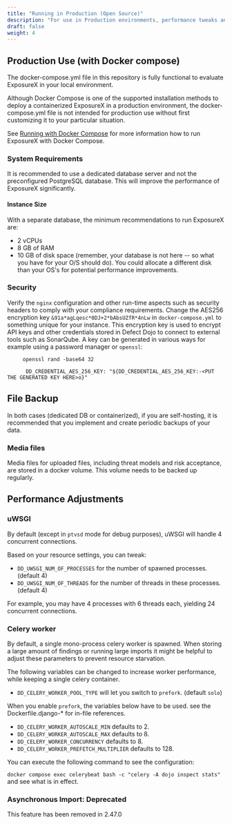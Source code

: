 ```yaml
---
title: "Running in Production (Open Source)"
description: "For use in Production environments, performance tweaks and backups are recommended."
draft: false
weight: 4
---
```


## Production Use (with Docker compose)

The docker-compose.yml file in this repository is fully functional to evaluate ExposureX in your local environment.

Although Docker Compose is one of the supported installation methods to deploy a containerized ExposureX in a production environment, the docker-compose.yml file is not intended for production use without first customizing it to your particular situation.

See [Running with Docker Compose](https://github.com/ExposureX/django-ExposureX/blob/master/readme-docs/DOCKER.md) for more information how to run ExposureX with Docker Compose.

### System Requirements

It is recommended to use a dedicated database server and not the preconfigured PostgreSQL database. This will improve the performance of ExposureX significantly.

#### Instance Size

With a separate database, the minimum recommendations to run ExposureX are:

-   2 vCPUs
-   8 GB of RAM
-   10 GB of disk space (remember, your database is not here \-- so
     what you have for your O/S should do). You could allocate
    a different disk than your OS\'s for potential performance
    improvements.

### Security
Verify the `nginx` configuration and other run-time aspects such as security headers to comply with your compliance requirements.
Change the AES256 encryption key `&91a*agLqesc*0DJ+2*bAbsUZfR*4nLw` in `docker-compose.yml` to something unique for your instance.
This encryption key is used to encrypt API keys and other credentials stored in Defect Dojo to connect to external tools such as SonarQube. A key can be generated in various ways for example using a password manager or `openssl`:

```
     openssl rand -base64 32
```
```
      DD_CREDENTIAL_AES_256_KEY: "${DD_CREDENTIAL_AES_256_KEY:-<PUT THE GENERATED KEY HERE>o}"
```

## File Backup

In both cases (dedicated DB or containerized), if you are self-hosting, it is recommended that you implement and create periodic backups of your data.

### Media files

Media files for uploaded files, including threat models and risk acceptance, are stored in a docker volume. This volume needs to be backed up regularly.

## Performance Adjustments

### uWSGI

By default (except in `ptvsd` mode for debug purposes), uWSGI will
handle 4 concurrent connections.

Based on your resource settings, you can tweak:

-   `DD_UWSGI_NUM_OF_PROCESSES` for the number of spawned processes.
    (default 4)
-   `DD_UWSGI_NUM_OF_THREADS` for the number of threads in these
    processes. (default 4)

For example, you may have 4 processes with 6 threads each, yielding 24
concurrent connections.

### Celery worker

By default, a single mono-process celery worker is spawned. When storing a large amount of findings or running large imports it might be helpful to adjust these parameters to prevent resource starvation.

The following variables can be changed to increase worker performance, while keeping a single celery container.

-   `DD_CELERY_WORKER_POOL_TYPE` will let you switch to `prefork`.
    (default `solo`)

When you enable `prefork`, the variables below have
to be used. see the
Dockerfile.django-* for in-file references.

-   `DD_CELERY_WORKER_AUTOSCALE_MIN` defaults to 2.
-   `DD_CELERY_WORKER_AUTOSCALE_MAX` defaults to 8.
-   `DD_CELERY_WORKER_CONCURRENCY` defaults to 8.
-   `DD_CELERY_WORKER_PREFETCH_MULTIPLIER` defaults to 128.

You can execute the following command to see the configuration:

`docker compose exec celerybeat bash -c "celery -A dojo inspect stats"`
and see what is in effect.

### Asynchronous Import: Deprecated
This feature has been removed in 2.47.0